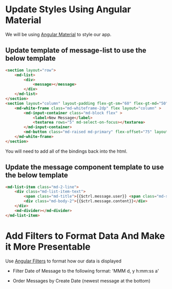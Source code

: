 # Update Styles Using Angular Material

We will be using [Angular Material](https://material.angularjs.org/latest/) to style our app.

## Update template of message-list to use the below template

```html
<section layout="row">
    <md-list>
        <div>
            <message></message>
        </div>
    </md-list>
</section>
<section layout="column" layout-padding flex-gt-sm="60" flex-gt-md="50">
    <md-white-frame class="md-whiteframe-2dp" flex layout="column" >
        <md-input-container class="md-block flex" >
            <label>New Message</label>
            <textarea rows="5" md-select-on-focus></textarea>
        </md-input-container>
        <md-button class="md-raised md-primary" flex-offset="75" layout-align="end">Send Message</md-button>
    </md-white-frame>
</section>

```

You will need to add all of the bindings back into the html.

## Update the message component template to use the below template

```html
<md-list-item class="md-2-line">
    <div class="md-list-item-text">
        <span class="md-title">{{$ctrl.message.user}} <span class="md-subhead md-caption">- {{$ctrl.message.date}}</span></span>
        <div class="md-body-2">{{$ctrl.message.content}}</div>
    </div>
    <md-divider></md-divider>
</md-list-item>
```

# Add Filters to Format Data And Make it More Presentable

Use [Angular Filters](https://docs.angularjs.org/api/ng/filter) to format how our data is displayed

- Filter Date of Message to the following format: 'MMM d, y h:mm:ss a'

- Order Messages by Create Date (newest message at the bottom)

